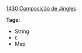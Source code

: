 [1430 Composição de Jingles](https://www.urionlinejudge.com.br/judge/pt/problems/view/1430)

**Tags:**
- String
- `C`
- Map